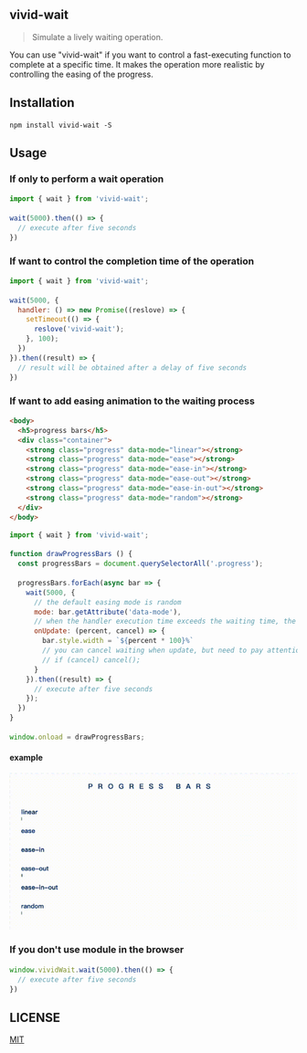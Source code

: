 ## vivid-wait

> Simulate a lively waiting operation.

You can use "vivid-wait" if you want to control a fast-executing function to complete at a specific time. It makes the operation more realistic by controlling the easing of the progress.

## Installation

```shell
npm install vivid-wait -S
```

## Usage

### If only to perform a wait operation

``` javascript
import { wait } from 'vivid-wait';

wait(5000).then(() => {
  // execute after five seconds
})
```

### If want to control the completion time of the operation

```javascript
import { wait } from 'vivid-wait';

wait(5000, {
  handler: () => new Promise((reslove) => {
    setTimeout(() => {
      reslove('vivid-wait');
    }, 100);
  })
}).then((result) => {
  // result will be obtained after a delay of five seconds
})
```

### If want to add easing animation to the waiting process

```html
<body>
  <h5>progress bars</h5>
  <div class="container">
    <strong class="progress" data-mode="linear"></strong>
    <strong class="progress" data-mode="ease"></strong>
    <strong class="progress" data-mode="ease-in"></strong>
    <strong class="progress" data-mode="ease-out"></strong>
    <strong class="progress" data-mode="ease-in-out"></strong>
    <strong class="progress" data-mode="random"></strong>
  </div>
</body>
```

```javascript
import { wait } from 'vivid-wait';

function drawProgressBars () {
  const progressBars = document.querySelectorAll('.progress');

  progressBars.forEach(async bar => {
    wait(5000, {
      // the default easing mode is random
      mode: bar.getAttribute('data-mode'),
      // when the handler execution time exceeds the waiting time, the progress will be maintained at 99% until completed
      onUpdate: (percent, cancel) => {
      	bar.style.width = `${percent * 100}%`
        // you can cancel waiting when update, but need to pay attention to whether it is available when waiting finish
        // if (cancel) cancel();
      }
    }).then((result) => {
      // execute after five seconds
    });
  })
}

window.onload = drawProgressBars;
```

#### example
<p align="center">
  <img src="https://raw.githubusercontent.com/huanjinliu/vivid-wait/master/example/easing-modes.gif">
</p>

### If you don't use module in the browser

``` javascript
window.vividWait.wait(5000).then(() => {
  // execute after five seconds
})
```

## LICENSE
[MIT](LICENSE)